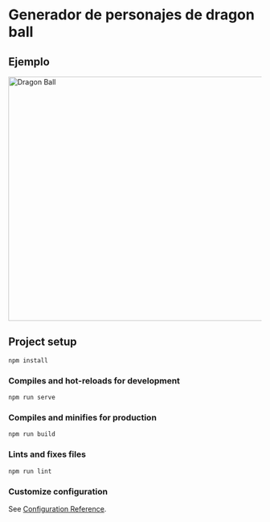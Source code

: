 # Generador de personajes de dragon ball

## Ejemplo
<a data-flickr-embed="true" href="https://www.flickr.com/photos/86918208@N06/50012253753/in/dateposted-public/" title="Dragon Ball"><img src="https://live.staticflickr.com/65535/50012253753_03e1137cd6_k.jpg" width="1024" height="485" alt="Dragon Ball"></a>

## Project setup
```
npm install
```

### Compiles and hot-reloads for development
```
npm run serve
```

### Compiles and minifies for production
```
npm run build
```

### Lints and fixes files
```
npm run lint
```

### Customize configuration
See [Configuration Reference](https://cli.vuejs.org/config/).
